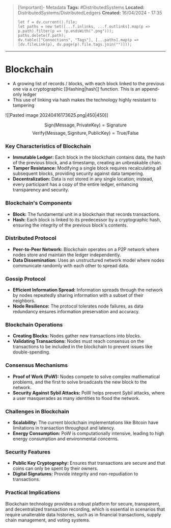 > [!important]- Metadata
> **Tags:** #DistributedSystems 
> **Located:** DistributedSystems/DistributedLedgers
> **Created:** 16/04/2024 - 17:35
> ```dataviewjs
> let f = dv.current().file;
> let paths = new Set([...f.inlinks, ...f.outlinks].map(p => p.path).filter(p => !p.endsWith(".png")));
> paths.delete(f.path);
> dv.table(["Connections", "Tags"], [...paths].map(p => [dv.fileLink(p), dv.page(p).file.tags.join("")]));
> ```

___
# Blockchain
- A growing list of records / blocks, with each block linked to the previous one via a cryptographic [[Hashing|hash]] function. This is an append-only ledger
- This use of linking via hash makes the technology highly resistant to tampering 

![[Pasted image 20240416173625.png|450|450]]


$$\text{Sign}(\text{Message},\text{PrivateKey})=\text{Signature}$$
$$\text{Verify}(\text{Message},\text{Signiture},\text{PublicKey})=\text{True}/\text{False}$$
### Key Characteristics of Blockchain

- **Immutable Ledger:** Each block in the blockchain contains data, the hash of the previous block, and a timestamp, creating an unbreakable chain.
- **Tamper Resistance:** Modifying a single block requires recalculating all subsequent blocks, providing security against data tampering.
- **Decentralization:** Data is not stored in any single location; instead, every participant has a copy of the entire ledger, enhancing transparency and security.

### Blockchain's Components

- **Block:** The fundamental unit in a blockchain that records transactions.
- **Hash:** Each block is linked to its predecessor by a cryptographic hash, ensuring the integrity of the previous block's contents.

### Distributed Protocol

- **Peer-to-Peer Network:** Blockchain operates on a P2P network where nodes store and maintain the ledger independently.
- **Data Dissemination:** Uses an unstructured network model where nodes communicate randomly with each other to spread data.

### Gossip Protocol

- **Efficient Information Spread:** Information spreads through the network by nodes repeatedly sharing information with a subset of their neighbors.
- **Node Resilience:** The protocol tolerates node failures, as data redundancy ensures information preservation and accuracy.

### Blockchain Operations

- **Creating Blocks:** Nodes gather new transactions into blocks.
- **Validating Transactions:** Nodes must reach consensus on the transactions to be included in the blockchain to prevent issues like double-spending.

### Consensus Mechanisms

- **Proof of Work (PoW):** Nodes compete to solve complex mathematical problems, and the first to solve broadcasts the new block to the network.
- **Security Against Sybil Attacks:** PoW helps prevent Sybil attacks, where a user masquerades as many identities to flood the network.

### Challenges in Blockchain

- **Scalability:** The current blockchain implementations like Bitcoin have limitations in transaction throughput and latency.
- **Energy Consumption:** PoW is computationally intensive, leading to high energy consumption and environmental concerns.

### Security Features

- **Public Key Cryptography:** Ensures that transactions are secure and that coins can only be spent by their owners.
- **Digital Signatures:** Provide integrity and non-repudiation to transactions.

### Practical Implications

Blockchain technology provides a robust platform for secure, transparent, and decentralized transaction recording, which is essential in scenarios that require unalterable data histories, such as in financial transactions, supply chain management, and voting systems.